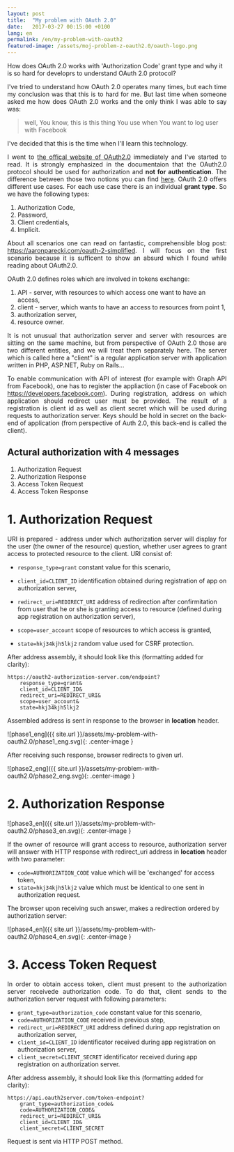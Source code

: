 ```yaml
---
layout: post
title:  "My problem with OAuth 2.0"
date:   2017-03-27 00:15:00 +0100
lang: en
permalink: /en/my-problem-with-oauth2
featured-image: /assets/moj-problem-z-oauth2.0/oauth-logo.png
---
```


How does OAuth 2.0 works with 'Authorization Code' grant type and why it is so hard for developrs to understand OAuth 2.0 protocol?
<!--more-->

<p align="justify">
I've tried to understand how OAuth 2.0 operates many times, but each time my conclusion was that this is to hard for me. But last time when someone asked me how does OAuth 2.0 works and the only think I was able to say was:</p>

> well, You know, this is this thing You use when You want to log user with Facebook


<p align="justify">
I've decided that this is the time when I'll learn this technology.
</p>

<p align="justify">
I went to <a href="https://oauth.net/2/">the offical website of OAuth2.0</a> immediately and I've started to read. It is strongly emphasized in the documentaion that the OAuth2.0 protocol should be used for authorization and <b>not for authentication</b>. The difference between those two notions you can find <a href="https://en.wikipedia.org/wiki/Authentication">here</a>. OAuth 2.0 offers different use cases. For each use case there is an individual <b>grant type</b>. So we have the following types:</p>
<ol>
    <li>Authorization Code,</li>
    <li>Password,</li>
    <li>Client credentials,</li>
    <li>Implicit.</li>
</ol>

<p align="justify">
About all scenarios one can read on fantastic, comprehensible blog post: <a href="https://aaronparecki.com/oauth-2-simplified">https://aaronparecki.com/oauth-2-simplified</a>. I will focus on the first scenario because it is sufficent to show an absurd which I found while reading about OAuth2.0.</p>

<p align="justify">
OAuth 2.0 defines roles which are involved in tokens exchange:
</p>
<ol>
    <li>API - server, with resources to which access one want to have an access,</li>
    <li>client - server, which wants to have an access to resources from point 1,</li>
    <li>authorization server,</li>
    <li>resource owner.</li>
</ol>

<p align="justify">
It is not unusual that authorization server and server with resources are sitting on the same machine, but from perspective of OAuth 2.0 those are two different entities, and we will treat them separately here. The server which is called here a "client" is a regular application server with application written in PHP, ASP.NET, Ruby on Rails...
</p>

<p align="justify">
To enable communication with API of interest (for example with Graph API from Facebook), one has to register the appliaction (in case of Facebook on <a href="https://developers.facebook.com/">https://developers.facebook.com</a>). During registration, address on which application should redirect user must be provided. The result of a registration is client id as well as client secret which will be used during requests to authorization server. Keys should be hold in secret on the back-end of application (from perspective of Auth 2.0, this back-end is called the client).
</p>

<h2>Actural authorization with 4 messages</h2>
<ol>
    <li>Authorization Request</li>
    <li>Authorization Response</li>
    <li>Access Token Request</li>
    <li>Access Token Response</li>
</ol>

<h1>1. Authorization Request</h1>
<p align="justify">
URI is prepared - address under which authorization server will display for the user (the owner of the resource) question, whether user agrees to grant access to protected resource to the client. URI consist of: 
</p>

* `response_type=grant` constant value for this scenario,
* `client_id=CLIENT_ID` identification obtained during registration of app on authorization server,

* `redirect_uri=REDIRECT_URI` address of redirection after confirmitation from user that he or she is granting access to resource (defined during app registration on authorization server),
* `scope=user_account` scope of resources to which access is granted,
* `state=hkj34kjh5lkj2` random value used for CSRF protection.

After address assembly, it should look like this (formatting added for clarity):

```
https://oauth2-authorization-server.com/endpoint?
    response_type=grant&
    client_id=CLIENT_ID&
    redirect_uri=REDIRECT_URI&
    scope=user_account&
    state=hkj34kjh5lkj2
```

Assembled address is sent in response to the browser in <b>location</b> header.

![phase1_eng]({{ site.url }}/assets/my-problem-with-oauth2.0/phase1_eng.svg){: .center-image }

After receiving such response, browser redirects to given url.

![phase2_eng]({{ site.url }}/assets/my-problem-with-oauth2.0/phase2_eng.svg){: .center-image }

<h1>2. Authorization Response</h1>

![phase3_en]({{ site.url }}/assets/my-problem-with-oauth2.0/phase3_en.svg){: .center-image }

<p align="justify">
If the owner of resource will grant access to resource, authorization server will answer with HTTP response with redirect_uri address in <b>location</b> header with two parameter:</p>

* `code=AUTHORIZATION_CODE` value which will be 'exchanged' for access token,
* `state=hkj34kjh5lkj2` value which must be identical to one sent in authorization request.

The browser upon receiving such answer, makes a redirection ordered by authorization server:

![phase4_en]({{ site.url }}/assets/my-problem-with-oauth2.0/phase4_en.svg){: .center-image } 

<h1>3. Access Token Request</h1>
<p align="justify">
In order to obtain access token, client must present to the authorization server receivede authorization code. To do that, client sends to the authorization server request with following parameters:
</p>

* `grant_type=authorization_code` constant value for this scenario,
* `code=AUTHORIZATION_CODE` received in previous step,
* `redirect_uri=REDIRECT_URI` address defined during app registration on authorization server,
* `client_id=CLIENT_ID` identificator received during app registration on authorization server,
* `client_secret=CLIENT_SECRET` identificator received during app registration on authorization server.

After address assembly, it should look like this (formatting added for clarity):

```
https://api.oauth2server.com/token-endpoint?
    grant_type=authorization_code&
    code=AUTHORIZATION_CODE&
    redirect_uri=REDIRECT_URI&
    client_id=CLIENT_ID&
    client_secret=CLIENT_SECRET
```

Request is sent via HTTP POST method.










